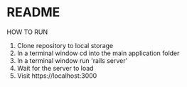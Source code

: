# README

HOW TO RUN

1. Clone repository to local storage
2. In a terminal window cd into the main application folder
3. In a terminal window run 'rails server'
4. Wait for the server to load
5. Visit https://localhost:3000
